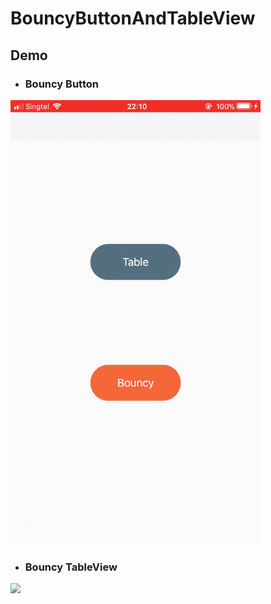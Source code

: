 # BouncyButtonAndTableView

## Demo


* ### Bouncy Button

<img src="./Demo/button.gif" width="400">



* ### Bouncy TableView

<img src="./Demo/table.gif" width="400">

